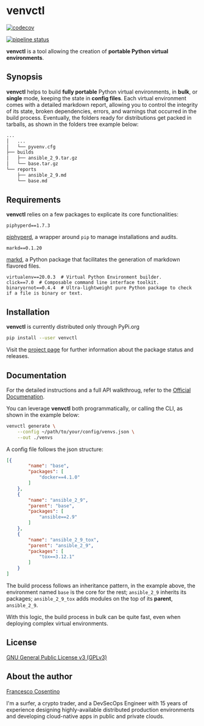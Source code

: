 # venvctl

[![codecov](https://codecov.io/gl/hyperd/venvctl/branch/master/graph/badge.svg)](https://codecov.io/gl/hyperd/venvctl)

[![pipeline status](https://gitlab.com/hyperd/venvctl/badges/master/pipeline.svg)](https://gitlab.com/hyperd/venvctl/-/commits/master)

**venvctl** is a tool allowing the creation of **portable Python virtual environments**.

## Synopsis

**venvctl** helps to build __fully portable__ Python virtual environments, in **bulk**, or **single** mode, keeping the state in **config files**. Each virtual environment comes with a detailed markdown report, allowing you to control the integrity of its state, broken dependencies, errors, and warnings that occurred in the build process. Eventually, the folders ready for distributions get packed in tarballs, as shown in the folders tree example below:

```bash
...
│   ...
│   └── pyvenv.cfg
├── builds
│   ├── ansible_2_9.tar.gz
│   └── base.tar.gz
└── reports
    ├── ansible_2_9.md
    └── base.md
```

## Requirements

**venvctl** relies on a few packages to explicate its core functionalities:

```text
piphyperd==1.7.3
```

[piphyperd](https://gitlab.com/hyperd/piphyperd/), a wrapper around `pip` to manage installations and audits.

```text
markd==0.1.20
```

[markd](https://github.com/pantsel/markd), a Python package that facilitates the generation of markdown flavored files.

```text
virtualenv==20.0.3  # Virtual Python Environment builder.
click==7.0  # Composable command line interface toolkit.
binaryornot==0.4.4  # Ultra-lightweight pure Python package to check if a file is binary or text.
```

## Installation

**venvctl** is currently distributed only through PyPi.org

```bash
pip install --user venvctl
```

Visit the [project page](https://pypi.org/project/venvctl/) for further information about the package status and releases.

## Documentation

For the detailed instructions and a full API walkthroug, refer to the [Official Documenation](https://venvctl.readthedocs.io/en/latest/).

You can leverage **venvctl** both programmatically, or calling the CLI, as shown in the example below:

```bash
venvctl generate \
    --config ~/path/to/your/config/venvs.json \
    --out ./venvs
```

A config file follows the json structure:

```json
[{
        "name": "base",
        "packages": [
            "docker==4.1.0"
        ]
    },
    {
        "name": "ansible_2_9",
        "parent": "base",
        "packages": [
            "ansible==2.9"
        ]
    },
    {
        "name": "ansible_2_9_tox",
        "parent": "ansible_2_9",
        "packages": [
            "tox==3.12.1"
        ]
    }
]
```

The build process follows an inheritance pattern, in the example above, the environment named `base` is the core for the rest; `ansible_2_9` inherits its packages; `ansible_2_9_tox` adds modules on the top of its **parent**, `ansible_2_9`.

With this logic, the build process in bulk can be quite fast, even when deploying complex virtual environments.

## License

[GNU General Public License v3 (GPLv3)](https://gitlab.com/hyperd/venvctl/blob/master/LICENSE)

## About the author

[Francesco Cosentino](https://www.linkedin.com/in/francesco-cosentino/)

I'm a surfer, a crypto trader, and a DevSecOps Engineer with 15 years of experience designing highly-available distributed production environments and developing cloud-native apps in public and private clouds.
